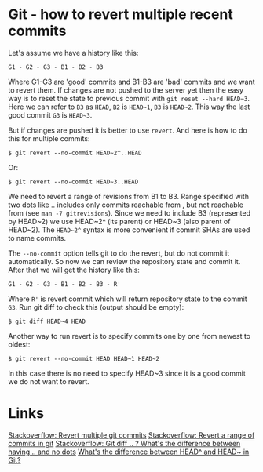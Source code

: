 Git - how to revert multiple recent commits
============================================

Let's assume we have a history like this:

    G1 - G2 - G3 - B1 - B2 - B3

Where G1-G3 are 'good' commits and B1-B3 are 'bad' commits and we
want to revert them.
If changes are not pushed to the server yet then the easy way is
to reset the state to previous commit with `git reset --hard HEAD~3`.
Here we can refer to `B3` as `HEAD`, `B2` is `HEAD~1`, `B3` is `HEAD~2`.
This way the last good commit `G3` is `HEAD~3`.

But if changes are pushed it is better to use `revert`.
And here is how to do this for multiple commits:

    $ git revert --no-commit HEAD~2^..HEAD

Or:

    $ git revert --no-commit HEAD~3..HEAD

We need to revert a range of revisions from B1 to B3.
Range specified with two dots like <rev1>..<rev2> includes only
commits reachable from <rev2>, but not reachable from <rev1> (see `man -7 gitrevisions`).
Since we need to include B3 (represented by HEAD~2) we use HEAD~2^ (its parent) or HEAD~3 (also parent of HEAD~2).
The `HEAD~2^` syntax is more convenient if commit SHAs are used to name commits.

The `--no-commit` option tells git to do the revert, but do not
commit it automatically. So now we can review the repository state and commit it.
After that we will get the history like this:

    G1 - G2 - G3 - B1 - B2 - B3 - R'

Where `R'` is revert commit which will return repository state to the commit `G3`.
Run git diff to check this (output should be empty):

    $ git diff HEAD~4 HEAD

Another way to run revert is to specify commits one by one from newest to oldest:

    $ git revert --no-commit HEAD HEAD~1 HEAD~2

In this case there is no need to specify HEAD~3 since it is a good commit we do not want to revert.


Links
============================================
[Stackoverflow: Revert multiple git commits](http://stackoverflow.com/questions/1463340/revert-multiple-git-commits)
[Stackoverflow: Revert a range of commits in git](http://stackoverflow.com/questions/4991594/revert-a-range-of-commits-in-git)
[Stackoverflow: Git diff .. ? What's the difference between having .. and no dots](http://stackoverflow.com/questions/7251477/git-diff-whats-the-difference-between-having-and-no-dots)
[What's the difference between HEAD^ and HEAD~ in Git?](http://stackoverflow.com/questions/2221658/whats-the-difference-between-head-and-head-in-git)
